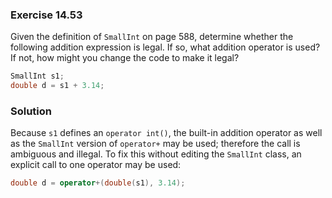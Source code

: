 ### Exercise 14.53

Given the definition of `SmallInt` on page 588, determine whether the following
addition expression is legal. If so, what addition operator is used? If not, how
might you change the code to make it legal?

```cpp
SmallInt s1;
double d = s1 + 3.14;
```

### Solution

Because `s1` defines an `operator int()`, the built-in addition operator as well
as the `SmallInt` version of `operator+` may be used; therefore the call is
ambiguous and illegal. To fix this without editing the `SmallInt` class, an
explicit call to one operator may be used:

```cpp
double d = operator+(double(s1), 3.14);
```
